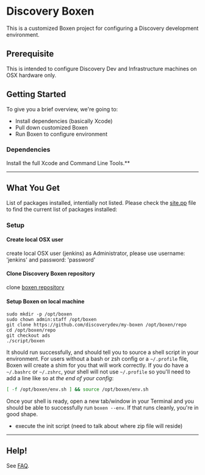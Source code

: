 # Discovery Boxen

This is a customized Boxen project for configuring a Discovery development environment.

## Prerequisite

This is intended to configure Discovery Dev and Infrastructure machines on OSX hardware only.

## Getting Started

To give you a brief overview, we're going to:

* Install dependencies (basically Xcode)
* Pull down customized Boxen
* Run Boxen to configure environment

### Dependencies

Install the full Xcode and Command Line Tools.**

----

## What You Get

List of packages installed, intentially not listed.  Please check the [site.pp](https://github.com/discoverydev/my-boxen/blob/ads/manifests/site.pp) file to find the current list of packages installed:

### Setup
#### Create local OSX user
create local OSX user (jenkins) as Administrator, please use username: 'jenkins' and password: 'password'

#### Clone Discovery Boxen repository
clone [boxen repository](https://github.com/discoverydev/my-boxen)

#### Setup Boxen on local machine
```
sudo mkdir -p /opt/boxen
sudo chown admin:staff /opt/boxen
git clone https://github.com/discoverydev/my-boxen /opt/boxen/repo
cd /opt/boxen/repo
git checkout ads
./script/boxen
```

It should run successfully, and should tell you to source a shell script
in your environment.
For users without a bash or zsh config or a `~/.profile` file,
Boxen will create a shim for you that will work correctly.
If you do have a `~/.bashrc` or `~/.zshrc`, your shell will not use
`~/.profile` so you'll need to add a line like so at _the end of your config_:

``` sh
[ -f /opt/boxen/env.sh ] && source /opt/boxen/env.sh
```

Once your shell is ready, open a new tab/window in your Terminal
and you should be able to successfully run `boxen --env`.
If that runs cleanly, you're in good shape.

* execute the init script (need to talk about where zip file will reside)
----

## Help!

See [FAQ](https://github.com/boxen/our-boxen/blob/master/docs/faq.md).
